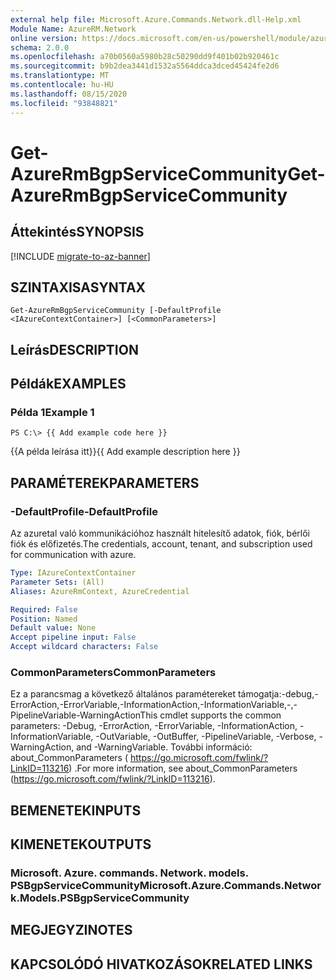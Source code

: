 ```yaml
---
external help file: Microsoft.Azure.Commands.Network.dll-Help.xml
Module Name: AzureRM.Network
online version: https://docs.microsoft.com/en-us/powershell/module/azurerm.network/get-azurermbgpservicecommunity
schema: 2.0.0
ms.openlocfilehash: a70b0560a5980b28c50290dd9f401b02b920461c
ms.sourcegitcommit: b9b2dea3441d1532a5564ddca3dced45424fe2d6
ms.translationtype: MT
ms.contentlocale: hu-HU
ms.lasthandoff: 08/15/2020
ms.locfileid: "93848821"
---
```

# <span data-ttu-id="42709-101">Get-AzureRmBgpServiceCommunity</span><span class="sxs-lookup"><span data-stu-id="42709-101">Get-AzureRmBgpServiceCommunity</span></span>

## <span data-ttu-id="42709-102">Áttekintés</span><span class="sxs-lookup"><span data-stu-id="42709-102">SYNOPSIS</span></span>

[!INCLUDE [migrate-to-az-banner](../../includes/migrate-to-az-banner.md)]

## <span data-ttu-id="42709-103">SZINTAXISA</span><span class="sxs-lookup"><span data-stu-id="42709-103">SYNTAX</span></span>

```
Get-AzureRmBgpServiceCommunity [-DefaultProfile <IAzureContextContainer>] [<CommonParameters>]
```

## <span data-ttu-id="42709-104">Leírás</span><span class="sxs-lookup"><span data-stu-id="42709-104">DESCRIPTION</span></span>

## <span data-ttu-id="42709-105">Példák</span><span class="sxs-lookup"><span data-stu-id="42709-105">EXAMPLES</span></span>

### <span data-ttu-id="42709-106">Példa 1</span><span class="sxs-lookup"><span data-stu-id="42709-106">Example 1</span></span>
```
PS C:\> {{ Add example code here }}
```

<span data-ttu-id="42709-107">{{A példa leírása itt}}</span><span class="sxs-lookup"><span data-stu-id="42709-107">{{ Add example description here }}</span></span>

## <span data-ttu-id="42709-108">PARAMÉTEREK</span><span class="sxs-lookup"><span data-stu-id="42709-108">PARAMETERS</span></span>

### <span data-ttu-id="42709-109">-DefaultProfile</span><span class="sxs-lookup"><span data-stu-id="42709-109">-DefaultProfile</span></span>
<span data-ttu-id="42709-110">Az azuretal való kommunikációhoz használt hitelesítő adatok, fiók, bérlői fiók és előfizetés.</span><span class="sxs-lookup"><span data-stu-id="42709-110">The credentials, account, tenant, and subscription used for communication with azure.</span></span>

```yaml
Type: IAzureContextContainer
Parameter Sets: (All)
Aliases: AzureRmContext, AzureCredential

Required: False
Position: Named
Default value: None
Accept pipeline input: False
Accept wildcard characters: False
```

### <span data-ttu-id="42709-111">CommonParameters</span><span class="sxs-lookup"><span data-stu-id="42709-111">CommonParameters</span></span>
<span data-ttu-id="42709-112">Ez a parancsmag a következő általános paramétereket támogatja:-debug,-ErrorAction,-ErrorVariable,-InformationAction,-InformationVariable,-,-PipelineVariable-WarningAction</span><span class="sxs-lookup"><span data-stu-id="42709-112">This cmdlet supports the common parameters: -Debug, -ErrorAction, -ErrorVariable, -InformationAction, -InformationVariable, -OutVariable, -OutBuffer, -PipelineVariable, -Verbose, -WarningAction, and -WarningVariable.</span></span> <span data-ttu-id="42709-113">További információ: about_CommonParameters ( https://go.microsoft.com/fwlink/?LinkID=113216) .</span><span class="sxs-lookup"><span data-stu-id="42709-113">For more information, see about_CommonParameters (https://go.microsoft.com/fwlink/?LinkID=113216).</span></span>

## <span data-ttu-id="42709-114">BEMENETEK</span><span class="sxs-lookup"><span data-stu-id="42709-114">INPUTS</span></span>

## <span data-ttu-id="42709-115">KIMENETEK</span><span class="sxs-lookup"><span data-stu-id="42709-115">OUTPUTS</span></span>

### <span data-ttu-id="42709-116">Microsoft. Azure. commands. Network. models. PSBgpServiceCommunity</span><span class="sxs-lookup"><span data-stu-id="42709-116">Microsoft.Azure.Commands.Network.Models.PSBgpServiceCommunity</span></span>

## <span data-ttu-id="42709-117">MEGJEGYZI</span><span class="sxs-lookup"><span data-stu-id="42709-117">NOTES</span></span>

## <span data-ttu-id="42709-118">KAPCSOLÓDÓ HIVATKOZÁSOK</span><span class="sxs-lookup"><span data-stu-id="42709-118">RELATED LINKS</span></span>

